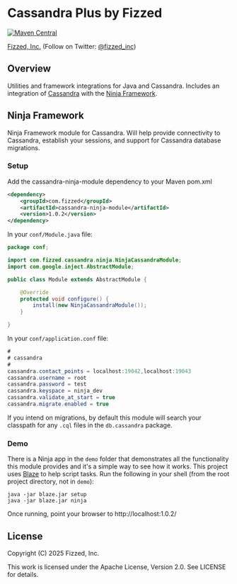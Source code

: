 Cassandra Plus by Fizzed
============================================

[![Maven Central](https://maven-badges.herokuapp.com/maven-central/com.fizzed/cassandra-plus/badge.svg)](https://maven-badges.herokuapp.com/maven-central/com.fizzed/cassandra-plus)

[Fizzed, Inc.](http://fizzed.com) (Follow on Twitter: [@fizzed_inc](http://twitter.com/fizzed_inc))

## Overview

Utilities and framework integrations for Java and Cassandra. Includes an integration
of [Cassandra](https://cassandra.apache.org/) with the [Ninja Framework](https://github.com/ninjaframework/ninja).

## Ninja Framework

Ninja Framework module for Cassandra. Will help provide connectivity to Cassandra,
establish your sessions, and support for Cassandra database migrations.

### Setup

Add the cassandra-ninja-module dependency to your Maven pom.xml

```xml
<dependency>
    <groupId>com.fizzed</groupId>
    <artifactId>cassandra-ninja-module</artifactId>
    <version>1.0.2</version>
</dependency>
```

In your `conf/Module.java` file:

```java
package conf;

import com.fizzed.cassandra.ninja.NinjaCassandraModule;
import com.google.inject.AbstractModule;

public class Module extends AbstractModule {

    @Override
    protected void configure() {
        install(new NinjaCassandraModule());
    }

}
```

In your `conf/application.conf` file:

```java
#
# cassandra
#
cassandra.contact_points = localhost:19042,localhost:19043
cassandra.username = root
cassandra.password = test
cassandra.keyspace = ninja_dev
cassandra.validate_at_start = true
cassandra.migrate.enabled = true
```

If you intend on migrations, by default this module will search your classpath
for any `.cql` files in the `db.cassandra` package.

### Demo 

There is a Ninja app in the `demo` folder that demonstrates all the functionality
this module provides and it's a simple way to see how it works.  This project 
uses [Blaze](https://github.com/fizzed/blaze) to help script tasks. Run the
following in your shell (from the root project directory, not in `demo`):

    java -jar blaze.jar setup
    java -jar blaze.jar ninja

Once running, point your browser to http://localhost:1.0.2/

## License

Copyright (C) 2025 Fizzed, Inc.

This work is licensed under the Apache License, Version 2.0. See LICENSE for details.

